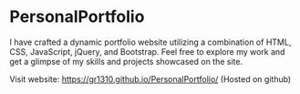 # PersonalPortfolio
I have crafted a dynamic portfolio website utilizing a combination of HTML, CSS, JavaScript, jQuery, and Bootstrap. Feel free to explore my work and get a glimpse of my skills and projects showcased on the site.

Visit website: https://gr1310.github.io/PersonalPortfolio/ 
(Hosted on github)
